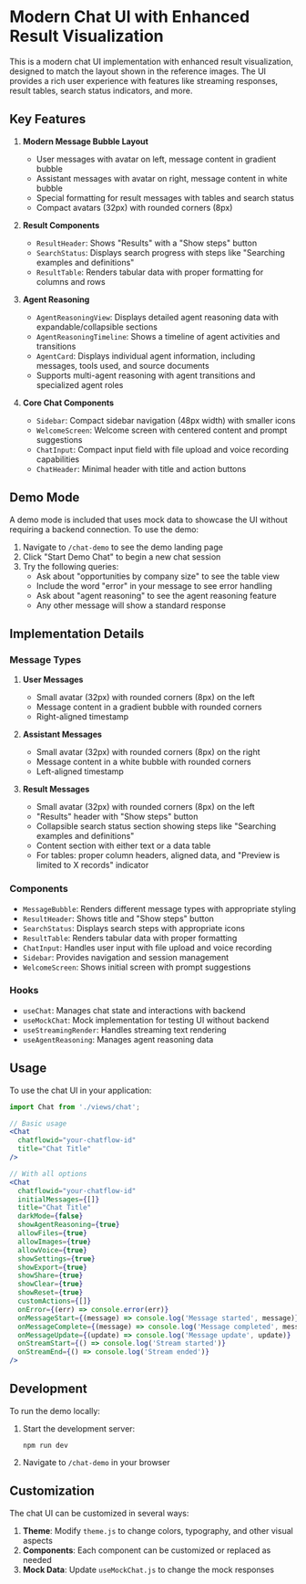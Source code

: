 # Modern Chat UI with Enhanced Result Visualization

This is a modern chat UI implementation with enhanced result visualization, designed to match the layout shown in the reference images. The UI provides a rich user experience with features like streaming responses, result tables, search status indicators, and more.

## Key Features

1. **Modern Message Bubble Layout**

    - User messages with avatar on left, message content in gradient bubble
    - Assistant messages with avatar on right, message content in white bubble
    - Special formatting for result messages with tables and search status
    - Compact avatars (32px) with rounded corners (8px)

2. **Result Components**

    - `ResultHeader`: Shows "Results" with a "Show steps" button
    - `SearchStatus`: Displays search progress with steps like "Searching examples and definitions"
    - `ResultTable`: Renders tabular data with proper formatting for columns and rows

3. **Agent Reasoning**

    - `AgentReasoningView`: Displays detailed agent reasoning data with expandable/collapsible sections
    - `AgentReasoningTimeline`: Shows a timeline of agent activities and transitions
    - `AgentCard`: Displays individual agent information, including messages, tools used, and source documents
    - Supports multi-agent reasoning with agent transitions and specialized agent roles

4. **Core Chat Components**
    - `Sidebar`: Compact sidebar navigation (48px width) with smaller icons
    - `WelcomeScreen`: Welcome screen with centered content and prompt suggestions
    - `ChatInput`: Compact input field with file upload and voice recording capabilities
    - `ChatHeader`: Minimal header with title and action buttons

## Demo Mode

A demo mode is included that uses mock data to showcase the UI without requiring a backend connection. To use the demo:

1. Navigate to `/chat-demo` to see the demo landing page
2. Click "Start Demo Chat" to begin a new chat session
3. Try the following queries:
    - Ask about "opportunities by company size" to see the table view
    - Include the word "error" in your message to see error handling
    - Ask about "agent reasoning" to see the agent reasoning feature
    - Any other message will show a standard response

## Implementation Details

### Message Types

1. **User Messages**

    - Small avatar (32px) with rounded corners (8px) on the left
    - Message content in a gradient bubble with rounded corners
    - Right-aligned timestamp

2. **Assistant Messages**

    - Small avatar (32px) with rounded corners (8px) on the right
    - Message content in a white bubble with rounded corners
    - Left-aligned timestamp

3. **Result Messages**
    - Small avatar (32px) with rounded corners (8px) on the left
    - "Results" header with "Show steps" button
    - Collapsible search status section showing steps like "Searching examples and definitions"
    - Content section with either text or a data table
    - For tables: proper column headers, aligned data, and "Preview is limited to X records" indicator

### Components

-   `MessageBubble`: Renders different message types with appropriate styling
-   `ResultHeader`: Shows title and "Show steps" button
-   `SearchStatus`: Displays search steps with appropriate icons
-   `ResultTable`: Renders tabular data with proper formatting
-   `ChatInput`: Handles user input with file upload and voice recording
-   `Sidebar`: Provides navigation and session management
-   `WelcomeScreen`: Shows initial screen with prompt suggestions

### Hooks

-   `useChat`: Manages chat state and interactions with backend
-   `useMockChat`: Mock implementation for testing UI without backend
-   `useStreamingRender`: Handles streaming text rendering
-   `useAgentReasoning`: Manages agent reasoning data

## Usage

To use the chat UI in your application:

```jsx
import Chat from './views/chat';

// Basic usage
<Chat
  chatflowid="your-chatflow-id"
  title="Chat Title"
/>

// With all options
<Chat
  chatflowid="your-chatflow-id"
  initialMessages={[]}
  title="Chat Title"
  darkMode={false}
  showAgentReasoning={true}
  allowFiles={true}
  allowImages={true}
  allowVoice={true}
  showSettings={true}
  showExport={true}
  showShare={true}
  showClear={true}
  showReset={true}
  customActions={[]}
  onError={(err) => console.error(err)}
  onMessageStart={(message) => console.log('Message started', message)}
  onMessageComplete={(message) => console.log('Message completed', message)}
  onMessageUpdate={(update) => console.log('Message update', update)}
  onStreamStart={() => console.log('Stream started')}
  onStreamEnd={() => console.log('Stream ended')}
/>
```

## Development

To run the demo locally:

1. Start the development server:

    ```
    npm run dev
    ```

2. Navigate to `/chat-demo` in your browser

## Customization

The chat UI can be customized in several ways:

1. **Theme**: Modify `theme.js` to change colors, typography, and other visual aspects
2. **Components**: Each component can be customized or replaced as needed
3. **Mock Data**: Update `useMockChat.js` to change the mock responses
